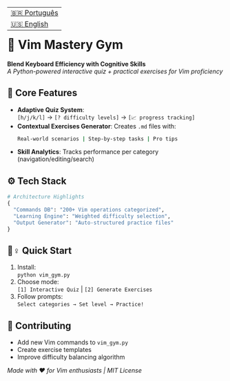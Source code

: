 <table align="right">
 <tr><td><a href="https://github.com/DevTroli/learn-vim/blob/main/README-BR.md"> 🇧🇷 Português</a></td></tr>
 <tr><td><a href="https://github.com/DevTroli/learn-vim/blob/main/README.md"> 🇺🇸 English</a></td></tr>
</table>

# 🚀 Vim Mastery Gym

**Blend Keyboard Efficiency with Cognitive Skills**  
*A Python-powered interactive quiz + practical exercises for Vim proficiency*

## 🧩 Core Features
- **Adaptive Quiz System**:  
  `[h/j/k/l]` → `[? difficulty levels]` → `[📈 progress tracking]`
- **Contextual Exercises Generator**: Creates `.md` files with:  
  ```bash
  Real-world scenarios | Step-by-step tasks | Pro tips
  ```
- **Skill Analytics**: Tracks performance per category (navigation/editing/search)

## ⚙️ Tech Stack
```python
# Architecture Highlights
{
  "Commands DB": "200+ Vim operations categorized",
  "Learning Engine": "Weighted difficulty selection",
  "Output Generator": "Auto-structured practice files"
}
```

## 🏃♀️ Quick Start
1. Install:  
   `python vim_gym.py`
2. Choose mode:  
   `[1] Interactive Quiz` | `[2] Generate Exercises`
3. Follow prompts:  
   `Select categories → Set level → Practice!`


## 🤝 Contributing
- Add new Vim commands to `vim_gym.py`
- Create exercise templates
- Improve difficulty balancing algorithm

_Made with ❤️ for Vim enthusiasts | MIT License_
